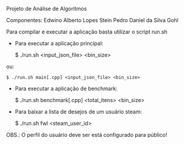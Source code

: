 Projeto de Análise de Algoritmos

Componentes:
    Edwino Alberto Lopes Stein
    Pedro Daniel da Silva Gohl

Para compilar e executar a aplicação basta utilizar o script run.sh

 * Para executar a aplicação principal:

    $ ./run.sh <input_json_file> <bin_size>

 ou:
 
    $ ./run.sh main[.cpp] <input_json_file> <bin_size>

* Para executar a aplicação de benchmark:

    $ ./run.sh benchmark[.cpp] <total_itens> <bin_size>

* Para baixar a lista de desejos de um usuário steam:

    $ ./run.sh fwl <steam_user_id>

OBS.: O perfil do usuário deve ser está configurado para público!

